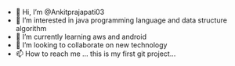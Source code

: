 - 👋 Hi, I’m @Ankitprajapati03
- 👀 I’m interested in java programming language and data structure algorithm
- 🌱 I’m currently learning aws and android
- 💞️ I’m looking to collaborate on new technology
- 📫 How to reach me ... 
this is my first  git project...

<!---
Ankitprajapati03/Ankitprajapati03 is a ✨ special ✨ repository because its `README.md` (this file) appears on your GitHub profile.
You can click the Preview link to take a look at your changes.
--->
